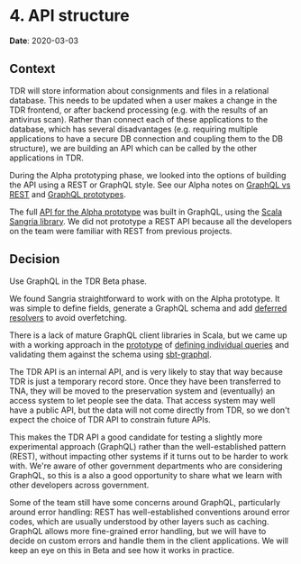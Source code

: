 # 4. API structure

**Date**: 2020-03-03

## Context

TDR will store information about consignments and files in a relational
database. This needs to be updated when a user makes a change in the TDR
frontend, or after backend processing (e.g. with the results of an antivirus
scan). Rather than connect each of these applications to the database, which
has several disadvantages (e.g. requiring multiple applications to have a secure
DB connection and coupling them to the DB structure), we are building an API
which can be called by the other applications in TDR.

During the Alpha prototyping phase, we looked into the options of building the
API using a REST or GraphQL style. See our Alpha notes on [GraphQL vs
REST][graphql-vs-rest] and [GraphQL prototypes][graphql-prototypes].

The full [API for the Alpha prototype][prototype-api] was built in GraphQL,
using the [Scala Sangria library][sangria]. We did not prototype a REST API
because all the developers on the team were familiar with REST from previous
projects.

[graphql-vs-rest]: ../technology-considerations/API_management_AppSync_GraphQL_REST.md
[graphql-prototypes]: ../technology-considerations/graphql-prototypes.md
[prototype-api]: https://github.com/nationalarchives/tdr-prototype-sangria
[sangria]: https://sangria-graphql.github.io/

## Decision

Use GraphQL in the TDR Beta phase.

We found Sangria straightforward to work with on the Alpha prototype. It was
simple to define fields, generate a GraphQL schema and add [deferred resolvers]
to avoid overfetching.

There is a lack of mature GraphQL client libraries in Scala, but we came up with
a working approach in the [prototype][prototype-frontend] of [defining individual
queries][prototype-queries] and validating them against the schema using
[sbt-graphql].

The TDR API is an internal API, and is very likely to stay that way because TDR
is just a temporary record store. Once they have been transferred to TNA, they
will be moved to the preservation system and (eventually) an access system to
let people see the data. That access system may well have a public API, but the
data will not come directly from TDR, so we don't expect the choice of TDR API
to constrain future APIs.

This makes the TDR API a good candidate for testing a slightly more experimental
approach (GraphQL) rather than the well-established pattern (REST), without
impacting other systems if it turns out to be harder to work with. We're aware
of other government departments who are considering GraphQL, so this is a also a
good opportunity to share what we learn with other developers across government.

Some of the team still have some concerns around GraphQL, particularly around
error handling: REST has well-established conventions around error codes, which
are usually understood by other layers such as caching. GraphQL allows more
fine-grained error handling, but we will have to decide on custom errors and
handle them in the client applications. We will keep an eye on this in Beta and
see how it works in practice.

[deferred resolvers]: https://sangria-graphql.github.io/learn/#deferred-value-resolution
[prototype-frontend]: https://github.com/nationalarchives/tdr-prototype-mvc
[sbt-graphql]: https://github.com/muuki88/sbt-graphql
[prototype-queries]: https://github.com/nationalarchives/tdr-prototype-mvc/tree/master/app/graphql
